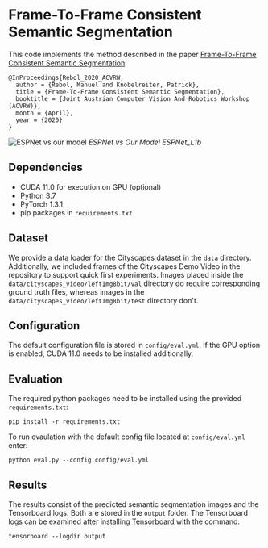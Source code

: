 # Frame-To-Frame Consistent Semantic Segmentation

This code implements the method described in the paper [Frame-To-Frame Consistent Semantic Segmentation](https://arxiv.org/abs/2008.00948):

    @InProceedings{Rebol_2020_ACVRW,
      author = {Rebol, Manuel and Knöbelreiter, Patrick},
      title = {Frame-To-Frame Consistent Semantic Segmentation},
      booktitle = {Joint Austrian Computer Vision And Robotics Workshop (ACVRW)},
      month = {April},
      year = {2020}
    } 
    
![ESPNet vs our model](https://github.com/mrebol/f2fcss/blob/master/esp_vs_our_model.gif)
*ESPNet vs Our Model ESPNet_L1b*

## Dependencies
+ CUDA 11.0 for execution on GPU (optional)
+ Python 3.7
+ PyTorch 1.3.1 
+ pip packages in `requirements.txt`


## Dataset
We provide a data loader for the Cityscapes dataset in the `data` directory. 
Additionally, we included frames of the Cityscapes Demo Video in the repository to support quick first experiments.
Images placed inside the `data/cityscapes_video/leftImg8bit/val` directory do require corresponding ground truth files, whereas images in the `data/cityscapes_video/leftImg8bit/test` directory don't. 

## Configuration
The default configuration file is stored in `config/eval.yml`. 
If the GPU option is enabled, CUDA 11.0 needs to be installed additionally.

## Evaluation

The required python packages need to be installed using the provided `requirements.txt`:  

    pip install -r requirements.txt
    
To run evaulation with the default config file located at `config/eval.yml` enter:

    python eval.py --config config/eval.yml 

## Results
The results consist of the predicted semantic segmentation images and the Tensorboard logs. Both are stored in the `output` folder. The Tensorboard logs can be examined after installing [Tensorboard](https://www.tensorflow.org/tensorboard) with the command:

    tensorboard --logdir output 


